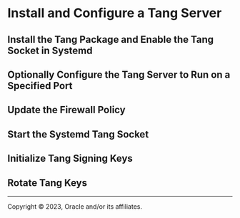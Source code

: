 # Install and Configure a Tang Server

## Install the Tang Package and Enable the Tang Socket in Systemd

## Optionally Configure the Tang Server to Run on a Specified Port

## Update the Firewall Policy

## Start the Systemd Tang Socket

## Initialize Tang Signing Keys

## Rotate Tang Keys

---

Copyright © 2023, Oracle and/or its affiliates.

